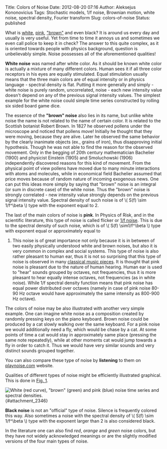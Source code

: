 Title: Colors of Noise
Date: 2012-08-20 07:16
Author: Aleksejus Kononovicius
Tags: Stochastic models, 1/f noise, Brownian motion, white noise, spectral density, Fourier transform
Slug: colors-of-noise
Status: published

What
is [white](/tag/white-noise),
[pink](/tag/1f-noise),
["brown"](/tag/brownian-motion) and even
black? It is around us every day and usually is very useful. Yet from
time to time it annoys us and sometimes we even call police to keep it
in check? The answer to this quite complex, as it is oriented towards
people with physics background, question is unbelievably simple. Noise
possesses all of the aforementioned
qualities!<!--more-->

**White noise** was named after white color. As it should be known white
color is actually a mixture of many different colors. Human sees it if
all three color receptors in his eyes are equally stimulated. Equal
stimulation usually means that the three main colors are of equal
intensity or in physics language - spectral density is flat. Putting it
more generally and simply - white noise is purely random, uncorrelated,
noise - each new intensity value doesn't depend on any of the previous
signal intensity values. The simplest example for the white noise could
simple time series constructed by rolling six sided board game dice.

The essence of the **"brown" noise** also lies in its name, but unlike
white noise the name is not related to the name of certain color. It is
related to the Scottish botanist Robert Brown. In 1827 he observed
pollens under the microscope and noticed that pollens move! Initially he
thought that they were moving, because they are alive. Later he observed
the same behavior by the clearly inanimate objects (ex., grains of
iron), thus disapproving initial hypothesis. Though he was not able to
find the reason for the observed movement. Only in the begging of 20th
century mathematician Bachelier (1900) and physicist Einstein (1905) and
Smoluchowski (1906) independently discovered reasons for this kind of
movement. From the physical point of view pollens have moved due to many
minute interactions with atoms and molecules, while in economical field
Bachelier assumed that price moves because of random nature of incoming
exogenous news. One can put this ideas more simply by saying that
"brown" noise is an integral (or sum in discrete case) of the white
noise. Thus the "brown" noise is strongly correlated - new intensity
value strongly depends on the previous signal intensity value. Spectral
density of such noise is of \\\(  S(f) \sim 1/f^\beta  \\\) type
with the exponent equal to 2.

The last of the main colors of noise is **pink**. In Physics of Risk,
and in the scientific literature, this type of noise is called flicker
or [1/f noise](/tag/1f-noise). This is due
to the spectral density of such noise, which is of \\\(  S(f) \sim1/f^\beta  \\\) type with exponent equal or approximately equal to
1. This noise is of great importance not only because it is in between
of two easily physically understood white and brown noises, but also it
is very common in complex and social systems. This type of noise is also
rather pleasant to human ear, thus it is not so surprising that this
type of noise is observed in many [classical music
pieces](/music-point-processes-and-1f-noise "Music, point processes and 1/f noise on Physics of Risk").
It is thought that pink noise is pleasant due to the nature of human
hearing. Human ear is used to "hear" sounds grouped by octaves, not
frequencies, thus it is more pleasant to hear equally intense octaves,
not frequencies (as in white noise). While 1/f spectral density function
means that pink noise has equal power distributed over octaves (namely
in case of pink noise 80-90 Hz octave would have approximately the same
intensity as 800-900 Hz octave).

The colors of noise may be also illustrated with another very simple
example. One can imagine white noise as a composition created by
randomly pressing keys on the piano keyboard. Brown noise could be
produced by a cat slowly walking over the same keyboard. For a pink
noise we would additionally need a fly, which would be chase by a cat.
At some points of time a cat would stay in approximately same place
(pressing the same note repeatedly), while at other moments cat would
jump towards a fly in order to catch it. Thus we would have very similar
sounds and very distinct sounds grouped together.

You can also compare these type of noise by **listening** to them on
[playnoise.com](http://playnoise.com/) website.

Qualities of different types of noise might be efficiently illustrated
graphical. This is done in [Fig. 1](#attachment_2346).

![White (red curve), "brown" (green) and pink (blue) noise time
series and spectral densities.](/uploads/2012/08/dazniai-time.png "White (red curve), 'brown' (green) and pink (blue) noise time
series and spectral densities."){#attachment\_2346}

**Black noise** is not an "official" type of noise. Silence is
frequently colored this way. Also sometimes a noise with the spectral
density of \\\(  S(f) \sim 1/f^\beta  \\\) type with the exponent
larger than 2 is also considered black.

In the literature one can also find *red*, *orange* and *green* noise
colors, but they have not widely acknowledged meanings or are the
slightly modified versions of the four main types of noise.
